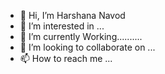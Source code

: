 - 👋 Hi, I’m Harshana Navod
- 👀 I’m interested in ...
- 🌱 I’m currently Working..........
- 💞️ I’m looking to collaborate on ...
- 📫 How to reach me ...


<!---
harshanaplaypoints97/harshanaplaypoints97 is a ✨ special ✨ repository because its `README.md` (this file) appears on your GitHub profile.
You can click the Preview link to take a look at your changes.
--->
